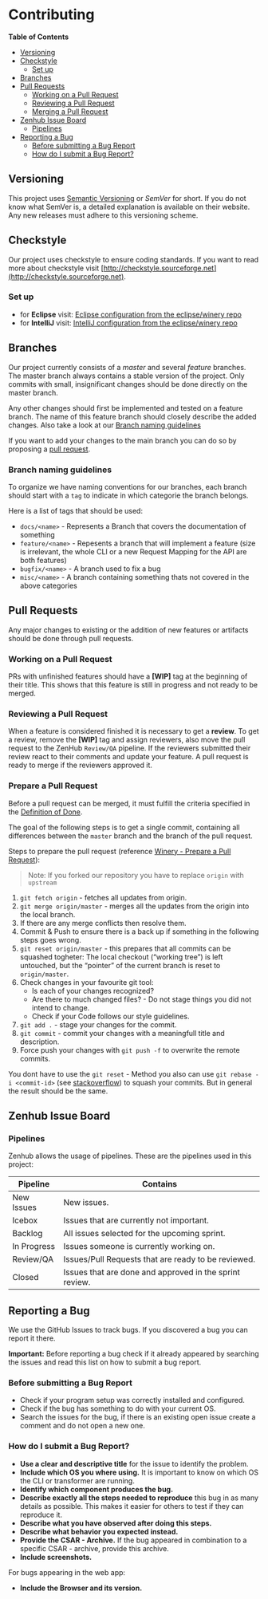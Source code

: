 # Contributing

**Table of Contents**
<!-- TOC depthFrom:2 depthTo:6 withLinks:1 updateOnSave:1 orderedList:0 -->

- [Versioning](#versioning)
- [Checkstyle](#checkstyle)
	- [Set up](#set-up)
- [Branches](#branches)
- [Pull Requests](#pull-requests)
	- [Working on a Pull Request](#working-on-a-pull-request)
	- [Reviewing a Pull Request](#reviewing-a-pull-request)
	- [Merging a Pull Request](#merging-a-pull-request)
- [Zenhub Issue Board](#zenhub-issue-board)
	- [Pipelines](#pipelines)
- [Reporting a Bug](#reporting-a-bug)
	- [Before submitting a Bug Report](#before-submitting-a-bug-report)
	- [How do I submit a Bug Report?](#how-do-i-submit-a-bug-report)

<!-- /TOC -->
## Versioning

This project uses [Semantic Versioning](http://semver.org/) or _SemVer_ for short. If you do not know what SemVer is, a detailed explanation is available on their website.
Any new releases must adhere to this versioning scheme.

## Checkstyle

Our project uses checkstyle to ensure coding standards. If you want to read more about checkstyle visit [http://checkstyle.sourceforge.net](http://checkstyle.sourceforge.net).

### Set up
- for **Eclipse** visit: [Eclipse configuration from the eclipse/winery repo](https://github.com/eclipse/winery/tree/master/docs/dev/config/Eclipse)
- for **IntelliJ** visit: [IntelliJ configuration from the eclipse/winery repo](https://github.com/eclipse/winery/tree/master/docs/dev/config/IntelliJ%20IDEA)

## Branches
Our project currently consists of a _master_ and several _feature_ branches.
The master branch always contains a stable version of the project. Only commits with small, insignificant changes should be done directly on the master branch.

Any other changes should first be implemented and tested on a feature branch. The name of this feature branch should closely describe the added changes. Also take a look at our [Branch naming guidelines](branch-naming-guidelines)

If you want to add your changes to the main branch you can do so by proposing a [pull request](#pull-requests).

### Branch naming guidelines

To organize we have naming conventions for our branches, each branch should start with a `tag` to indicate in which categorie the branch belongs.

Here is a list of tags that should be used:

- `docs/<name>` - Represents a Branch that covers the documentation of something
- `feature/<name>` - Repesents a branch that will implement a feature (size is irrelevant, the whole CLI or a new Request Mapping for the API are both features)
- `bugfix/<name>` - A branch used to fix a bug
- `misc/<name>` - A branch containing something thats not covered in the above categories

## Pull Requests
Any major changes to existing or the addition of new features or artifacts should be done through pull requests.

### Working on a Pull Request
PRs with unfinished features should have a **[WIP]** tag at the beginning of their title. This shows that this feature is still in progress and not ready to be merged.

### Reviewing a Pull Request
When a feature is considered finished it is necessary to get a **review**.
To get a review, remove the **[WIP]** tag and assign reviewers, also move the pull request to the ZenHub `Review/QA` pipeline. If the reviewers submitted their review react to their comments and update your feature. A pull request is ready to merge if the reviewers approved it.

### Prepare a Pull Request
Before a pull request can be merged, it must fulfill the criteria specified in the [Definition of Done](/docs/dev/dod.md).

The goal of the following steps is to get a single commit, containing all differences between the `master` branch and the branch of the pull request.

Steps to prepare the pull request (reference [Winery - Prepare a Pull Request](https://eclipse.github.io/winery/dev/ToolChain#github---prepare-pull-request)):
> Note: If you forked our repository you have to replace `origin` with `upstream`

1. `git fetch origin` - fetches all updates from origin.
2. `git merge origin/master` - merges all the updates from the origin into the local branch.
3. If there are any merge conflicts then resolve them.
4. Commit & Push to ensure there is a back up if something in the following steps goes wrong.
5. `git reset origin/master` - this prepares that all commits can be squashed togheter: The local checkout (“working tree”) is left untouched, but the “pointer” of the current branch is reset to `origin/master`.
6. Check changes in your favourite git tool:
	- Is each of your changes recognized?
	- Are there to much changed files? - Do not stage things you did not intend to change.
	- Check if your Code follows our style guidelines.
7. `git add .` - stage your changes for the commit.
8. `git commit` - commit your changes with a meaningfull title and description.
9. Force push your changes with `git push -f` to overwrite the remote commits.

You dont have to use the `git reset` - Method you also can use `git rebase -i <commit-id>` (see [stackoverflow](https://stackoverflow.com/questions/5189560/squash-my-last-x-commits-together-using-git)) to squash your commits. But in general the result should be the same.


## Zenhub Issue Board
### Pipelines
Zenhub allows the usage of pipelines. These are the pipelines used in this project:

| Pipeline | Contains |
| --- | --- |
| New Issues | New issues. |
| Icebox | Issues that are currently not important. |
| Backlog | All issues selected for the upcoming sprint. |
| In Progress | Issues someone is currently working on. |
| Review/QA | Issues/Pull Requests that are ready to be reviewed. |
| Closed | Issues that are done and approved in the sprint review. |

## Reporting a Bug

We use the GitHub Issues to track bugs. If you discovered a bug you can report it there.

**Important:** Before reporting a bug check if it already appeared by searching the issues and read this list on how to submit a bug report.

### Before submitting a Bug Report
- Check if your program setup was correctly installed and configured.
- Check if the bug has something to do with your current OS.
- Search the issues for the bug, if there is an existing open issue create a comment and do not open a new one.

### How do I submit a Bug Report?

- **Use a clear and descriptive title** for the issue to identify the problem.
- **Include which OS you where using.** It is important to know on which OS the CLI or transformer are running.
- **Identify which component produces the bug.**
- **Describe exactly all the steps needed to reproduce** this bug in as many details as possible.
  This makes it easier for others to test if they can reproduce it.
- **Describe what you have observed after doing this steps.**
- **Describe what behavior you expected instead.**
- **Provide the CSAR - Archive.** If the bug appeared in combination to a specific CSAR - archive, provide this archive.
- **Include screenshots.**


For bugs appearing in the web app:
- **Include the Browser and its version.**
